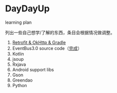 # DayDayUp
learning plan

列出一些自己想学/了解的东西，条目会根据情况做调整。

1. [Retrofit & OkHttp & Gradle](https://github.com/huangxin813/RetrofitDemo)
2. EventBus3.0 source code（[完成](EventBus_v3.1.1_source_code_learning.md
  )）
3. Kotlin
4. jsoup
5. Rxjava
6. Android support libs
7. Gson
8. Greendao
9. Python
